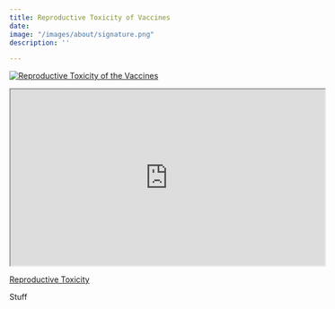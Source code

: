 ```yaml
---
title: Reproductive Toxicity of Vaccines
date: 
image: "/images/about/signature.png"
description: ''

---
```

[![Reproductive Toxicity of the Vaccines](/images/reproductive_toxicity.png)](%7Bhttp://api.embed.ly/1/oembed?url=https%3A%2F%2Fodysee.com%2F%40DarkHorsePodcastClips%3Ab%2Finformed-consent-and-reproductive%3Ae&maxwidth=500%7D "Reproductive Toxicity of the Vaccines")

<iframe id="lbry-iframe" width="560" height="315" src="https://odysee.com/$/embed/informed-consent-and-reproductive/eefdd54bf9bf4a5f773b4ff97c99269f10ba5f05?r=5uYZqkBzzo64MvuKV84qw4op9gUWQmXq" allowfullscreen></iframe>

[Reproductive Toxicity]({https://odysee.com/@DarkHorsePodcastClips:b/informed-consent-and-reproductive:e} "Reproductive Toxicity of the Vaccine")  
  
Stuff